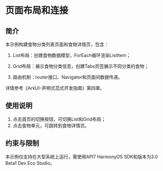 # 页面布局和连接
## 简介
本示例构建食物分类列表页面和食物详情页，包含：

1. List布局：创建食物数据模型，ForEach循环渲染ListItem；

2. Grid布局：展示食物分类信息，创建Tabs页签展示不同分类的食物；

3. 路由机制：router接口、Navigator和页面间数据传递。

详情参考《ArkUI-声明式范式开发指南》第四章。

## 使用说明
1. 点击首页的切换按钮，可切换List和Grid布局；
2. 点击食物单元，可跳转到食物详情页。

## 约束与限制
本示例仅支持在大型系统上运行，需使用API7 HarmonyOS SDK和版本为3.0 Beta1 Dev Eco Studio。